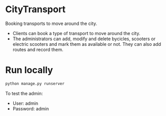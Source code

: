 # CityTransport

Booking transports to move around the city.

- Clients can book a type of transport to move around the city.
- The administrators can add, modify and delete bycicles, scooters or electric scooters and mark them as available or not. They can also add routes and record them.

# Run locally

```bash
python manage.py runserver
```

To test the admin:
- User: admin
- Password: admin
